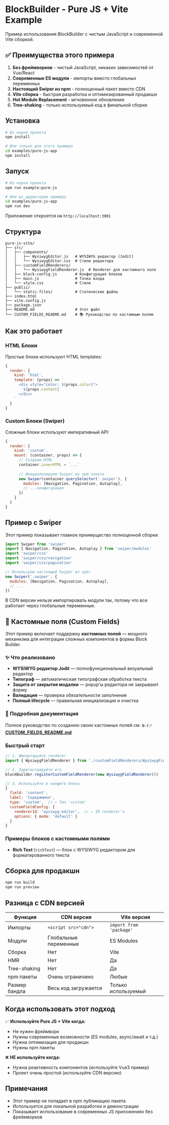 # BlockBuilder - Pure JS + Vite Example

Пример использования BlockBuilder с чистым JavaScript и современной Vite сборкой.

## ✅ Преимущества этого примера

1. **Без фреймворков** - чистый JavaScript, никаких зависимостей от Vue/React
2. **Современные ES модули** - импорты вместо глобальных переменных
3. **Настоящий Swiper из npm** - полноценный пакет вместо CDN
4. **Vite сборка** - быстрая разработка и оптимизированный продакшн
5. **Hot Module Replacement** - мгновенное обновление
6. **Tree-shaking** - только используемый код в финальной сборке

## Установка

```bash
# Из корня проекта
npm install

# Или только для этого примера
cd examples/pure-js-app
npm install
```

## Запуск

```bash
# Из корня проекта
npm run example:pure-js

# Или из директории примера
cd examples/pure-js-app
npm run dev
```

Приложение откроется на `http://localhost:3001`

## Структура

```
pure-js-vite/
├── src/
│   ├── components/
│   │   ├── WysiwygEditor.js   # WYSIWYG редактор (Jodit)
│   │   └── WysiwygEditor.css  # Стили редактора
│   ├── customFieldRenderers/
│   │   └── WysiwygFieldRenderer.js  # Renderer для кастомного поля
│   ├── block-config.js        # Конфигурация блоков
│   ├── main.js                # Точка входа
│   └── style.css              # Стили
├── public/
│   └── static-files/          # Статические файлы
├── index.html
├── vite.config.js
├── package.json
├── README.md                  # Этот файл
└── CUSTOM_FIELDS_README.md    # 📚 Руководство по кастомным полям
```

## Как это работает

### HTML Блоки

Простые блоки используют HTML templates:

```javascript
{
  render: {
    kind: 'html',
    template: (props) => `
      <div style="color: ${props.color}">
        ${props.content}
      </div>
    `
  }
}
```

### Custom Блоки (Swiper)

Сложные блоки используют императивный API:

```javascript
{
  render: {
    kind: 'custom',
    mount: (container, props) => {
      // Создаем HTML
      container.innerHTML = `...`
      
      // Инициализируем Swiper из npm пакета
      new Swiper(container.querySelector('.swiper'), {
        modules: [Navigation, Pagination, Autoplay],
        // ...конфигурация
      })
    }
  }
}
```

## Пример с Swiper

Этот пример показывает главное преимущество полноценной сборки:

```javascript
import Swiper from 'swiper'
import { Navigation, Pagination, Autoplay } from 'swiper/modules'
import 'swiper/css'
import 'swiper/css/navigation'
import 'swiper/css/pagination'

// Используем настоящий Swiper из npm!
new Swiper('.swiper', {
  modules: [Navigation, Pagination, Autoplay],
  // ...
})
```

В CDN версии нельзя импортировать модули так, потому что все работает через глобальные переменные.

## 🎨 Кастомные поля (Custom Fields)

Этот пример включает поддержку **кастомных полей** — мощного механизма для интеграции сложных компонентов в формы Block Builder.

### ✨ Что реализовано

- **WYSIWYG редактор Jodit** — полнофункциональный визуальный редактор
- **Типограф** — автоматическая типографская обработка текста
- **Защита от закрытия модалки** — popup'ы редактора не закрывают форму
- **Валидация** — проверка обязательности заполнения
- **Полный lifecycle** — правильная инициализация и очистка

### 📖 Подробная документация

Полное руководство по созданию своих кастомных полей см. в:
👉 **[CUSTOM_FIELDS_README.md](./CUSTOM_FIELDS_README.md)**

### Быстрый старт

```javascript
// 1. Импортируйте renderer
import { WysiwygFieldRenderer } from './customFieldRenderers/WysiwygFieldRenderer.js'

// 2. Зарегистрируйте его
blockBuilder.registerCustomFieldRenderer(new WysiwygFieldRenderer())

// 3. Используйте в конфиге блока
{
  field: 'content',
  label: 'Содержимое',
  type: 'custom',  // ← Тип 'custom'
  customFieldConfig: {
    rendererId: 'wysiwyg-editor',  // ← ID renderer'а
    options: { mode: 'default' }
  }
}
```

### Примеры блоков с кастомными полями

- **Rich Text** (`richText`) — блок с WYSIWYG редактором для форматированного текста

## Сборка для продакшн

```bash
npm run build
npm run preview
```

## Разница с CDN версией

| Функция | CDN версия | Vite версия |
|---------|------------|-------------|
| Импорты | `<script src="cdn">` | `import from 'package'` |
| Модули | Глобальные переменные | ES Modules |
| Сборка | Нет | Vite |
| HMR | Нет | Да |
| Tree-shaking | Нет | Да |
| npm пакеты | Очень ограничено | Любые |
| Размер бандла | Весь код загружается | Только используемый |

## Когда использовать этот подход

✅ **Используйте Pure JS + Vite когда:**
- Не нужен фреймворк
- Нужны современные возможности (ES modules, async/await и т.д.)
- Нужна оптимизация для продакшн
- Нужны npm пакеты

❌ **НЕ используйте когда:**
- Нужна реактивность компонентов (используйте Vue3 пример)
- Проект очень простой (используйте CDN версию)

## Примечания

- Этот пример не попадает в npm публикацию пакета
- Используется для локальной разработки и демонстрации
- Показывает использование в современных JS приложениях без фреймворков


